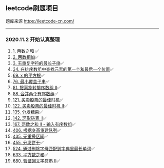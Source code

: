 ## leetcode刷题项目
题库来源 https://leetcode-cn.com/

---
### 2020.11.2 开始认真整理

1. [1. 两数之和](src/main/java/cn/zbq/_0001/two_sum/README.md) ✅
2. [2. 两数相加](src/main/java/cn/zbq/_0002/add_two_numbers/README.md)✅
3. [3. 无重复字符的最长子串](src/main/java/cn/zbq/_0003/longest_substring_without_repeating_characters/README.md)✅
34. [34. 在排序数组中查找元素的第一个和最后一个位置](src/main/java/cn/zbq/_0034/find_first_and_last_position_of_element_in_sorted_array/README.md)✅
69. [69. x 的平方根](src/main/java/cn/zbq/_0069/sqrtx/README.md)✅
76. [76. 最小覆盖子串](src/main/java/cn/zbq/_0076/minimum_window_substring/README.md)✅
81. [81. 搜索旋转排序数组 II](src/main/java/cn/zbq/_0081/search_in_rotated_sorted_array_ii/README.md)✅
88. [88. 合并两个有序数组](src/main/java/cn/zbq/_0088/merge_sorted_array/README.md)✅
121. [121. 买卖股票的最佳时机](src/main/java/cn/zbq/_0121/best_time_to_buy_and_sell_stock/README.md)✅
122. [122. 买卖股票的最佳时机 II](src/main/java/cn/zbq/_0122/best_time_to_buy_and_sell_stock_ii/README.md)✅
135. [135. 分发糖果](src/main/java/cn/zbq/_0135/candy/README.md)✅
142. [142. 环形链表 II](src/main/java/cn/zbq/_0142/linked_list_cycle_ii/README.md)✅
167. [167. 两数之和 II - 输入有序数组](src/main/java/cn/zbq/_0167/two_sum_ii_input_array_is_sorted/README.md)✅
406. [406. 根据身高重建队列](src/main/java/cn/zbq/_0406/queue_reconstruction_by_height/README.md)✅
435. [435. 无重叠区间](src/main/java/cn/zbq/_0435/non_overlapping_intervals/README.md)✅
455. [455. 分发饼干](src/main/java/cn/zbq/_0455/assign_cookies/README.md)✅
524. [524. 通过删除字母匹配到字典里最长单词](src/main/java/cn/zbq/_0524/longest_word_in_dictionary_through_deleting/README.md)✅
633. [633. 平方数之和](src/main/java/cn/zbq/_0633/sum_of_square_numbers/README.md)✅
680. [680. 验证回文字符串 Ⅱ](src/main/java/cn/zbq/_0680/valid_palindrome_ii/README.md)✅
